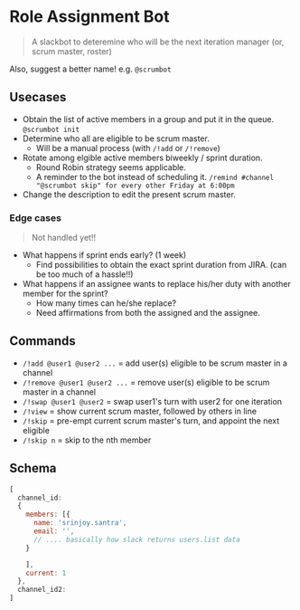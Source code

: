 # Role Assignment Bot

> A slackbot to deteremine who will be the next iteration manager (or, scrum master, roster)

Also, suggest a better name! e.g. `@scrumbot`

## Usecases

- Obtain the list of active members in a group and put it in the queue. `@scrumbot init`
- Determine who all are eligible to be scrum master.
  - Will be a manual process (with `/!add` or `/!remove`)
- Rotate among elgible active members biweekly / sprint duration.
  - Round Robin strategy seems applicable. 
  - A reminder to the bot instead of scheduling it. `/remind #channel "@scrumbot skip" for every other Friday at 6:00pm`
- Change the description to edit the present scrum master.

### Edge cases

> Not handled yet!!

- What happens if sprint ends early? (1 week)
  - Find possibilities to obtain the exact sprint duration from JIRA. (can be too much of a hassle!!)
- What happens if an assignee wants to replace his/her duty with another member for the sprint?
    - How many times can he/she replace?
    - Need affirmations from both the assigned and the assignee.

## Commands

- `/!add @user1 @user2 ...` = add user(s) eligible to be scrum master in a channel
- `/!remove @user1 @user2 ...` = remove user(s) eligible to be scrum master in a channel
- `/!swap @user1 @user2` = swap user1's turn with user2 for one iteration
- `/!view` = show current scrum master, followed by others in line
- `/!skip` = pre-empt current scrum master's turn, and appoint the next eligible
- `/!skip n` = skip to the nth member

## Schema

```js
[
  channel_id:
  {
    members: [{
      name: 'srinjoy.santra',
      email: '',
      // .... basically how slack returns users.list data
    }

    ],
    current: 1
  },
  channel_id2:
]
```


